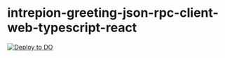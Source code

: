 # intrepion-greeting-json-rpc-client-web-typescript-react

[![Deploy to DO](https://www.deploytodo.com/do-btn-blue.svg)](https://cloud.digitalocean.com/apps/new?repo=https://github.com/intrepion/intrepion-greeting-json-rpc-client-web-typescript-react/tree/main)
